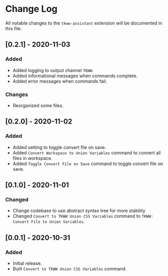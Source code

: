 # Change Log

All notable changes to the `tkww-assistant` extension will be documented in this file.

## [0.2.1] - 2020-11-03
### Added
- Added logging to output channel `TKWW`.
- Added informational messages when commands complete.
- Added error messages when commands fail.
### Changes
- Reorganized some files.

## [0.2.0] - 2020-11-02
### Added
- Added setting to toggle convert file on save.
- Added `Convert Workspace to Union Variables` command to convert all files in workspace.
- Added `Toggle Convert File on Save` command to toggle convert file on save.

## [0.1.0] - 2020-11-01
### Changed
- Change codebase to use abstract syntax tree for more stability
- Changed `Convert to TKWW Union CSS Variables`  command to `TKWW: Convert File to Union Variables`.

## [0.0.1] - 2020-10-31
### Added
- Initial release.
- Built `Convert to TKWW Union CSS Variables` command.